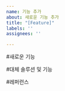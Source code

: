 ```yaml
---
name: 기능 추가
about: 새로운 기능 추가
title: "[Feature]"
labels: ''
assignees: ''

---
```


#새로운 기능


#대체 솔루션 및 기능


#레퍼런스
